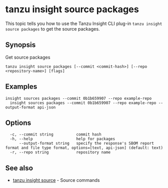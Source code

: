# tanzu insight source packages

This topic tells you how to use the Tanzu Insight CLI plug-in 
`tanzu insight source packages` to get the source packages.

## <a id='synopsis'></a>Synopsis

Get source packages

```console
tanzu insight source packages [--commit <commit-hash>] [--repo <repository-name>] [flags]
```

## <a id='examples'></a>Examples

```console
insight sources packages --commit 0b1b659907 --repo example-repo
  insight sources packages --commit 0b1b659907 --repo example-repo --output-format api-json
```

## <a id='options'></a>Options

```console
  -c, --commit string          commit hash
  -h, --help                   help for packages
      --output-format string   specify the response's SBOM report format and file type format, options=[text, api-json] (default: text)
  -r, --repo string            repository name
```

## <a id='see-also'></a>See also

* [tanzu insight source](tanzu_insight_source.hbs.md)	 - Source commands
